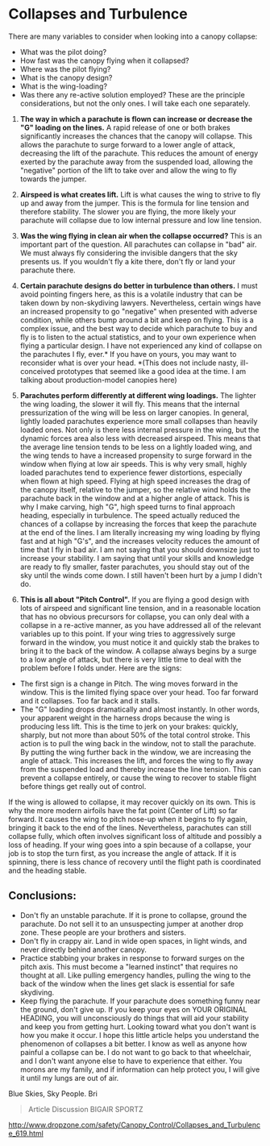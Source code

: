 # Collapses and Turbulence
There are many variables to consider when looking into a canopy collapse:

- What was the pilot doing?
- How fast was the canopy flying when it collapsed?
- Where was the pilot flying?
- What is the canopy design?
- What is the wing-loading?
- Was there any re-active solution employed?
These are the principle considerations, but not the only ones. I will take each one separately.

1) **The way in which a parachute is flown can increase or decrease the "G" loading on the lines.** A rapid release of one or both brakes significantly increases the chances that the canopy will collapse. This allows the parachute to surge forward to a lower angle of attack, decreasing the lift of the parachute. This reduces the amount of energy exerted by the parachute away from the suspended load, allowing the "negative" portion of the lift to take over and allow the wing to fly towards the jumper.

2) **Airspeed is what creates lift.** Lift is what causes the wing to strive to fly up and away from the jumper. This is the formula for line tension and therefore stability. The slower you are flying, the more likely your parachute will collapse due to low internal pressure and low line tension.

3) **Was the wing flying in clean air when the collapse occurred?** This is an important part of the question. All parachutes can collapse in "bad" air. We must always fly considering the invisible dangers that the sky presents us. If you wouldn't fly a kite there, don't fly or land your parachute there.

4) **Certain parachute designs do better in turbulence than others.** I must avoid pointing fingers here, as this is a volatile industry that can be taken down by non-skydiving lawyers. Nevertheless, certain wings have an increased propensity to go "negative" when presented with adverse condition, while others bump around a bit and keep on flying. This is a complex issue, and the best way to decide which parachute to buy and fly is to listen to the actual statistics, and to your own experience when flying a particular design. I have not experienced any kind of collapse on the parachutes I fly, ever.* If you have on yours, you may want to reconsider what is over your head. *(This does not include nasty, ill-conceived prototypes that seemed like a good idea at the time. I am talking about production-model canopies here)

5) **Parachutes perform differently at different wing loadings.** The lighter the wing loading, the slower it will fly. This means that the internal pressurization of the wing will be less on larger canopies. In general, lightly loaded parachutes experience more small collapses than heavily loaded ones. Not only is there less internal pressure in the wing, but the dynamic forces area also less with decreased airspeed. This means that the average line tension tends to be less on a lightly loaded wing, and the wing tends to have a increased propensity to surge forward in the window when flying at low air speeds. This is why very small, highly loaded parachutes tend to experience fewer distortions, especially when flown at high speed. Flying at high speed increases the drag of the canopy itself, relative to the jumper, so the relative wind holds the parachute back in the window and at a higher angle of attack. This is why I make carving, high "G", high speed turns to final approach heading, especially in turbulence. The speed actually reduced the chances of a collapse by increasing the forces that keep the parachute at the end of the lines. I am literally increasing my wing loading by flying fast and at high "G's", and the increases velocity reduces the amount of time that I fly in bad air. I am not saying that you should downsize just to increase your stability. I am saying that until your skills and knowledge are ready to fly smaller, faster parachutes, you should stay out of the sky until the winds come down. I still haven't been hurt by a jump I didn't do.

6) **This is all about "Pitch Control".** If you are flying a good design with lots of airspeed and significant line tension, and in a reasonable location that has no obvious precursors for collapse, you can only deal with a collapse in a re-active manner, as you have addressed all of the relevant variables up to this point. If your wing tries to aggressively surge forward in the window, you must notice it and quickly stab the brakes to bring it to the back of the window. A collapse always begins by a surge to a low angle of attack, but there is very little time to deal with the problem before I folds under. Here are the signs:

- The first sign is a change in Pitch. The wing moves forward in the window. This is the limited flying space over your head. Too far forward and it collapses. Too far back and it stalls.
- The "G" loading drops dramatically and almost instantly. In other words, your apparent weight in the harness drops because the wing is producing less lift.
This is the time to jerk on your brakes: quickly, sharply, but not more than about 50% of the total control stroke. This action is to pull the wing back in the window, not to stall the parachute. By putting the wing further back in the window, we are increasing the angle of attack. This increases the lift, and forces the wing to fly away from the suspended load and thereby increase the line tension. This can prevent a collapse entirely, or cause the wing to recover to stable flight before things get really out of control.

If the wing is allowed to collapse, it may recover quickly on its own. This is why the more modern airfoils have the fat point (Center of Lift) so far forward. It causes the wing to pitch nose-up when it begins to fly again, bringing it back to the end of the lines. Nevertheless, parachutes can still collapse fully, which often involves significant loss of altitude and possibly a loss of heading. If your wing goes into a spin because of a collapse, your job is to stop the turn first, as you increase the angle of attack. If it is spinning, there is less chance of recovery until the flight path is coordinated and the heading stable.

## Conclusions:
- Don't fly an unstable parachute. If it is prone to collapse, ground the parachute. Do not sell it to an unsuspecting jumper at another drop zone. These people are your brothers and sisters.
- Don't fly in crappy air. Land in wide open spaces, in light winds, and never directly behind another canopy.
- Practice stabbing your brakes in response to forward surges on the pitch axis. This must become a "learned instinct" that requires no thought at all. Like pulling emergency handles, pulling the wing to the back of the window when the lines get slack is essential for safe skydiving.
- Keep flying the parachute. If your parachute does something funny near the ground, don't give up. If you keep your eyes on YOUR ORIGINAL HEADING, you will unconsciously do things that will aid your stability and keep you from getting hurt. Looking toward what you don't want is how you make it occur.
I hope this little article helps you understand the phenomenon of collapses a bit better. I know as well as anyone how painful a collapse can be. I do not want to go back to that wheelchair, and I don't want anyone else to have to experience that either. You morons are my family, and if information can help protect you, I will give it until my lungs are out of air.

Blue Skies, Sky People.
Bri

> Article Discussion
> BIGAIR SPORTZ


http://www.dropzone.com/safety/Canopy_Control/Collapses_and_Turbulence_619.html
